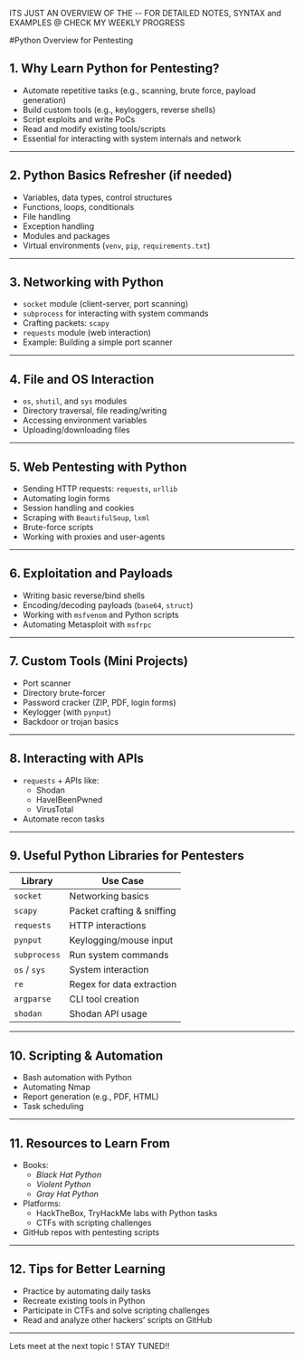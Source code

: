 ITS JUST AN OVERVIEW OF THE -- 
FOR DETAILED NOTES, SYNTAX and EXAMPLES @ CHECK MY WEEKLY PROGRESS

#Python Overview for Pentesting

## 1. Why Learn Python for Pentesting?
- Automate repetitive tasks (e.g., scanning, brute force, payload generation)
- Build custom tools (e.g., keyloggers, reverse shells)
- Script exploits and write PoCs
- Read and modify existing tools/scripts
- Essential for interacting with system internals and network

---

## 2. Python Basics Refresher (if needed)
- Variables, data types, control structures
- Functions, loops, conditionals
- File handling
- Exception handling
- Modules and packages
- Virtual environments (`venv`, `pip`, `requirements.txt`)

---

## 3. Networking with Python
- `socket` module (client-server, port scanning)
- `subprocess` for interacting with system commands
- Crafting packets: `scapy`
- `requests` module (web interaction)
- Example: Building a simple port scanner

---

## 4. File and OS Interaction
- `os`, `shutil`, and `sys` modules
- Directory traversal, file reading/writing
- Accessing environment variables
- Uploading/downloading files

---

## 5. Web Pentesting with Python
- Sending HTTP requests: `requests`, `urllib`
- Automating login forms
- Session handling and cookies
- Scraping with `BeautifulSoup`, `lxml`
- Brute-force scripts
- Working with proxies and user-agents

---

## 6. Exploitation and Payloads
- Writing basic reverse/bind shells
- Encoding/decoding payloads (`base64`, `struct`)
- Working with `msfvenom` and Python scripts
- Automating Metasploit with `msfrpc`

---

## 7. Custom Tools (Mini Projects)
- Port scanner
- Directory brute-forcer
- Password cracker (ZIP, PDF, login forms)
- Keylogger (with `pynput`)
- Backdoor or trojan basics

---

## 8. Interacting with APIs
- `requests` + APIs like:
  - Shodan
  - HaveIBeenPwned
  - VirusTotal
- Automate recon tasks

---

## 9. Useful Python Libraries for Pentesters

| Library     | Use Case                        |
|-------------|--------------------------------|
| `socket`    | Networking basics              |
| `scapy`     | Packet crafting & sniffing     |
| `requests`  | HTTP interactions              |
| `pynput`    | Keylogging/mouse input         |
| `subprocess`| Run system commands            |
| `os` / `sys`| System interaction             |
| `re`        | Regex for data extraction      |
| `argparse`  | CLI tool creation              |
| `shodan`    | Shodan API usage               |

---

## 10. Scripting & Automation
- Bash automation with Python
- Automating Nmap
- Report generation (e.g., PDF, HTML)
- Task scheduling

---

## 11. Resources to Learn From
- Books:
  - *Black Hat Python*
  - *Violent Python*
  - *Gray Hat Python*
- Platforms:
  - HackTheBox, TryHackMe labs with Python tasks
  - CTFs with scripting challenges
- GitHub repos with pentesting scripts

---

## 12. Tips for Better Learning
- Practice by automating daily tasks
- Recreate existing tools in Python
- Participate in CTFs and solve scripting challenges
- Read and analyze other hackers’ scripts on GitHub

---
Lets meet at the next topic !
STAY TUNED!!
